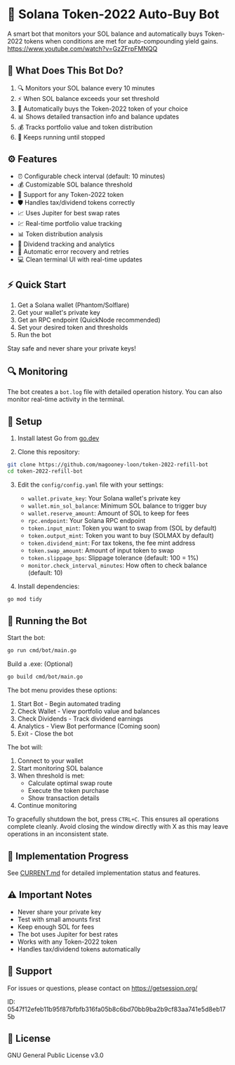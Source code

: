 # 🤖 Solana Token-2022 Auto-Buy Bot

A smart bot that monitors your SOL balance and automatically buys Token-2022 tokens when conditions are met for auto-compounding yield gains.
https://www.youtube.com/watch?v=GzZFrpFMNQQ

## 🎯 What Does This Bot Do?

1. 🔍 Monitors your SOL balance every 10 minutes
2. ⚡ When SOL balance exceeds your set threshold
3. 🛒 Automatically buys the Token-2022 token of your choice
4. 📊 Shows detailed transaction info and balance updates
5. 💰 Tracks portfolio value and token distribution
6. 🔄 Keeps running until stopped

## ⚙️ Features

- ⏰ Configurable check interval (default: 10 minutes)
- 💰 Customizable SOL balance threshold
- 🎯 Support for any Token-2022 token
- 🛡️ Handles tax/dividend tokens correctly
- 📈 Uses Jupiter for best swap rates
- 💹 Real-time portfolio value tracking
- 📊 Token distribution analysis
- 💸 Dividend tracking and analytics
- 🔄 Automatic error recovery and retries
- 💻 Clean terminal UI with real-time updates

## ⚡ Quick Start

1. Get a Solana wallet (Phantom/Solflare)
2. Get your wallet's private key
3. Get an RPC endpoint (QuickNode recommended)
4. Set your desired token and thresholds
5. Run the bot

Stay safe and never share your private keys!

## 🔍 Monitoring

The bot creates a `bot.log` file with detailed operation history.
You can also monitor real-time activity in the terminal.

## 🔧 Setup

1. Install latest Go from [go.dev](https://go.dev/dl/)

2. Clone this repository:
```bash
git clone https://github.com/magooney-loon/token-2022-refill-bot
cd token-2022-refill-bot
```

3. Edit the `config/config.yaml` file with your settings:
   - `wallet.private_key`: Your Solana wallet's private key
   - `wallet.min_sol_balance`: Minimum SOL balance to trigger buy
   - `wallet.reserve_amount`: Amount of SOL to keep for fees
   - `rpc.endpoint`: Your Solana RPC endpoint
   - `token.input_mint`: Token you want to swap from (SOL by default)
   - `token.output_mint`: Token you want to buy (SOLMAX by default)
   - `token.dividend_mint`: For tax tokens, the fee mint address
   - `token.swap_amount`: Amount of input token to swap
   - `token.slippage_bps`: Slippage tolerance (default: 100 = 1%)
   - `monitor.check_interval_minutes`: How often to check balance (default: 10)

4. Install dependencies:
```bash
go mod tidy
```

## 🚀 Running the Bot

Start the bot:
```bash
go run cmd/bot/main.go
```
Build a .exe: (Optional)
```bash
go build cmd/bot/main.go
```

The bot menu provides these options:
1. Start Bot - Begin automated trading
2. Check Wallet - View portfolio value and balances
3. Check Dividends - Track dividend earnings
4. Analytics - View Bot performance (Coming soon)
0. Exit - Close the bot

The bot will:
1. Connect to your wallet
2. Start monitoring SOL balance
3. When threshold is met:
   - Calculate optimal swap route
   - Execute the token purchase
   - Show transaction details
4. Continue monitoring

To gracefully shutdown the bot, press `CTRL+C`. This ensures all operations complete cleanly. Avoid closing the window directly with X as this may leave operations in an inconsistent state.

## 📝 Implementation Progress

See [CURRENT.md](CURRENT.md) for detailed implementation status and features.

## ⚠️ Important Notes

- Never share your private key
- Test with small amounts first
- Keep enough SOL for fees
- The bot uses Jupiter for best rates
- Works with any Token-2022 token
- Handles tax/dividend tokens automatically

## 🤝 Support

For issues or questions, please contact on https://getsession.org/

ID: 0547f12efeb11b95f87bfbfb316fa05b8c6bd70bb9ba2b9cf83aa741e5d8eb175b

## 📜 License

GNU General Public License v3.0
 